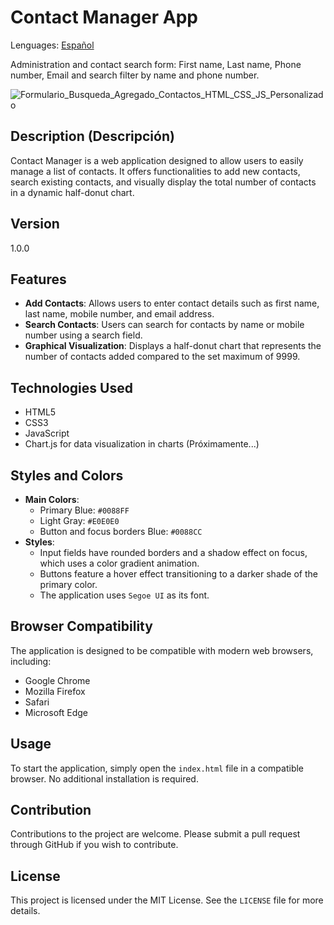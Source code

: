 # Contact Manager App
Lenguages: [Español](./tree/main?tab=READM_ES.md)

Administration and contact search form:
First name, Last name, Phone number, Email and search filter by name and phone number.

![Formulario_Busqueda_Agregado_Contactos_HTML_CSS_JS_Personalizado](https://github.com/RubenGamezTorrijos/AgendaContactos/assets/19588354/8e1ec341-01dc-4204-8b50-0e321d5f7252)

## Description (Descripción)
Contact Manager is a web application designed to allow users to easily manage a list of contacts. It offers functionalities to add new contacts, search existing contacts, and visually display the total number of contacts in a dynamic half-donut chart.

## Version
1.0.0

## Features
- **Add Contacts**: Allows users to enter contact details such as first name, last name, mobile number, and email address.
- **Search Contacts**: Users can search for contacts by name or mobile number using a search field.
- **Graphical Visualization**: Displays a half-donut chart that represents the number of contacts added compared to the set maximum of 9999.

## Technologies Used
- HTML5
- CSS3
- JavaScript
- Chart.js for data visualization in charts (Próximamente...)

## Styles and Colors
- **Main Colors**:
  - Primary Blue: `#0088FF`
  - Light Gray: `#E0E0E0`
  - Button and focus borders Blue: `#0088CC`
- **Styles**:
  - Input fields have rounded borders and a shadow effect on focus, which uses a color gradient animation.
  - Buttons feature a hover effect transitioning to a darker shade of the primary color.
  - The application uses `Segoe UI` as its font.

## Browser Compatibility
The application is designed to be compatible with modern web browsers, including:
- Google Chrome
- Mozilla Firefox
- Safari
- Microsoft Edge

## Usage
To start the application, simply open the `index.html` file in a compatible browser. No additional installation is required.

## Contribution
Contributions to the project are welcome. Please submit a pull request through GitHub if you wish to contribute.

## License
This project is licensed under the MIT License. See the `LICENSE` file for more details.


